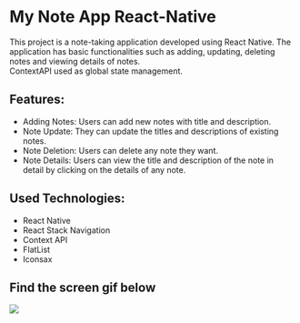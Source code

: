# My Note App React-Native

This project is a note-taking application developed using React Native. The application has basic functionalities such as adding, updating, deleting notes and viewing details of notes.
<br/>
ContextAPI used as global state management.

## Features:
- Adding Notes: Users can add new notes with title and description.
- Note Update: They can update the titles and descriptions of existing notes.
- Note Deletion: Users can delete any note they want.
- Note Details: Users can view the title and description of the note in detail by clicking on the details of any note.

## Used Technologies: 
- React Native
- React Stack Navigation
- Context API
- FlatList
- Iconsax


<h2> Find the screen gif below </h2>

![](/note.gif)